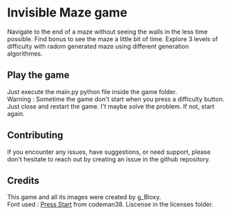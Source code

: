 # Invisible Maze game

Navigate to the end of a maze without seeing the walls in the less time possible. Find bonus to see the maze a little bit of time. Explore 3 levels of difficulty with radom generated maze using different generation algorithmes.

## Play the game

Just execute the main.py python file inside the game folder.  
Warning : Sometime the game don't start when you press a difficulty button. Just close and restart the game. I't maybe solve the problem. If not, start again.

## Contributing

If you encounter any issues, have suggestions, or need support, please don't hesitate to reach out by creating an issue in the github repository.

## Credits

This game and all its images were created by g_Bloxy.  
Font used : [Press Start](http://www.zone38.net/font/#pressstart) from codeman38. Liscense in the licenses folder.
